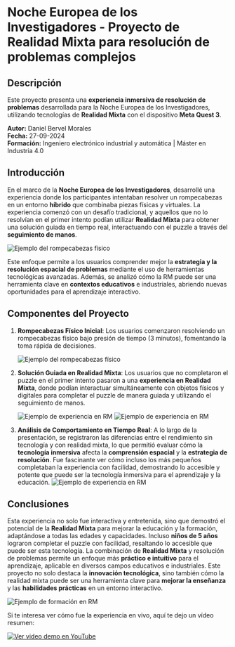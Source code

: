 # Noche Europea de los Investigadores - Proyecto de Realidad Mixta para resolución de problemas complejos

## Descripción
Este proyecto presenta una **experiencia inmersiva de resolución de problemas** desarrollada para la Noche Europea de los Investigadores, utilizando tecnologías de **Realidad Mixta** con el dispositivo **Meta Quest 3**.

**Autor:** Daniel Bervel Morales  
**Fecha:** 27-09-2024  
**Formación:** Ingeniero electrónico industrial y automática | Máster en Industria 4.0

## Introducción
En el marco de la **Noche Europea de los Investigadores**, desarrollé una experiencia donde los participantes intentaban resolver un rompecabezas en un entorno **híbrido** que combinaba piezas físicas y virtuales. La experiencia comenzó con un desafío tradicional, y aquellos que no lo resolvían en el primer intento podían utilizar **Realidad Mixta** para obtener una solución guiada en tiempo real, interactuando con el puzzle a través del **seguimiento de manos**.

![Ejemplo del rompecabezas físico](imagenes/puzzle1.jpeg)


Este enfoque permite a los usuarios comprender mejor la **estrategia y la resolución espacial de problemas** mediante el uso de herramientas tecnológicas avanzadas. Además, se analizó cómo la RM puede ser una herramienta clave en **contextos educativos** e industriales, abriendo nuevas oportunidades para el aprendizaje interactivo.

## Componentes del Proyecto

1. **Rompecabezas Físico Inicial**: Los usuarios comenzaron resolviendo un rompecabezas físico bajo presión de tiempo (3 minutos), fomentando la toma rápida de decisiones.
   
   ![Ejemplo del rompecabezas físico](imagenes/puzzle2.jpeg)

2. **Solución Guiada en Realidad Mixta**: Los usuarios que no completaron el puzzle en el primer intento pasaron a una **experiencia en Realidad Mixta**, donde podían interactuar simultáneamente con objetos físicos y digitales para completar el puzzle de manera guiada y utilizando el seguimiento de manos.

   ![Ejemplo de experiencia en RM](imagenes/1.jpeg)
   ![Ejemplo de experiencia en RM](imagenes/2.jpeg)

3. **Análisis de Comportamiento en Tiempo Real**: A lo largo de la presentación, se registraron las diferencias entre el rendimiento sin tecnología y con realidad mixta, lo que permitió evaluar cómo la **tecnología inmersiva** afecta la **comprensión espacial** y la **estrategia de resolución**. Fue fascinante ver cómo incluso los más pequeños completaban la experiencia con facilidad, demostrando lo accesible y potente que puede ser la tecnología inmersiva para el aprendizaje y la educación. 
![Ejemplo de experiencia en RM](imagenes/hombre.jpeg)

## Conclusiones
Esta experiencia no solo fue interactiva y entretenida, sino que demostró el potencial de la **Realidad Mixta** para mejorar la educación y la formación, adaptándose a todas las edades y capacidades. Incluso **niños de 5 años** lograron completar el puzzle con facilidad, resaltando lo accesible que puede ser esta tecnología. La combinación de **Realidad Mixta** y resolución de problemas permite un enfoque más **práctico e intuitivo** para el aprendizaje, aplicable en diversos campos educativos e industriales. Este proyecto no solo destaca la **innovación tecnológica**, sino también cómo la realidad mixta puede ser una herramienta clave para **mejorar la enseñanza** y las **habilidades prácticas** en un entorno interactivo.

![Ejemplo de formación en RM](imagenes/niños.jpeg)



Si te interesa ver cómo fue la experiencia en vivo, aquí te dejo un vídeo resumen:

[![Ver video demo en YouTube](https://img.youtube.com/vi/zNT6fqZb34w/hqdefault.jpg)](https://youtube.com/shorts/zNT6fqZb34w?si=yGWNZ63tBDi_W3Sk)
